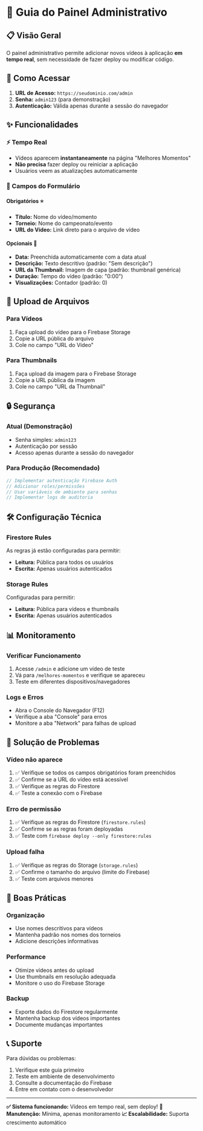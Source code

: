 # 🔧 Guia do Painel Administrativo

## 📋 Visão Geral

O painel administrativo permite adicionar novos vídeos à aplicação **em tempo real**, sem necessidade de fazer deploy ou modificar código.

## 🚀 Como Acessar

1. **URL de Acesso:** `https://seudominio.com/admin`
2. **Senha:** `admin123` (para demonstração)
3. **Autenticação:** Válida apenas durante a sessão do navegador

## ✨ Funcionalidades

### ⚡ Tempo Real
- Vídeos aparecem **instantaneamente** na página "Melhores Momentos"
- **Não precisa** fazer deploy ou reiniciar a aplicação
- Usuários veem as atualizações automaticamente

### 📝 Campos do Formulário

#### Obrigatórios ⭐
- **Título:** Nome do vídeo/momento
- **Torneio:** Nome do campeonato/evento
- **URL do Vídeo:** Link direto para o arquivo de vídeo

#### Opcionais 🔧
- **Data:** Preenchida automaticamente com a data atual
- **Descrição:** Texto descritivo (padrão: "Sem descrição")
- **URL da Thumbnail:** Imagem de capa (padrão: thumbnail genérica)
- **Duração:** Tempo do vídeo (padrão: "0:00")
- **Visualizações:** Contador (padrão: 0)

## 📁 Upload de Arquivos

### Para Vídeos
1. Faça upload do vídeo para o Firebase Storage
2. Copie a URL pública do arquivo
3. Cole no campo "URL do Vídeo"

### Para Thumbnails
1. Faça upload da imagem para o Firebase Storage
2. Copie a URL pública da imagem
3. Cole no campo "URL da Thumbnail"

## 🔒 Segurança

### Atual (Demonstração)
- Senha simples: `admin123`
- Autenticação por sessão
- Acesso apenas durante a sessão do navegador

### Para Produção (Recomendado)
```javascript
// Implementar autenticação Firebase Auth
// Adicionar roles/permissões
// Usar variáveis de ambiente para senhas
// Implementar logs de auditoria
```

## 🛠️ Configuração Técnica

### Firestore Rules
As regras já estão configuradas para permitir:
- **Leitura:** Pública para todos os usuários
- **Escrita:** Apenas usuários autenticados

### Storage Rules
Configuradas para permitir:
- **Leitura:** Pública para vídeos e thumbnails
- **Escrita:** Apenas usuários autenticados

## 📊 Monitoramento

### Verificar Funcionamento
1. Acesse `/admin` e adicione um vídeo de teste
2. Vá para `/melhores-momentos` e verifique se apareceu
3. Teste em diferentes dispositivos/navegadores

### Logs e Erros
- Abra o Console do Navegador (F12)
- Verifique a aba "Console" para erros
- Monitore a aba "Network" para falhas de upload

## 🚨 Solução de Problemas

### Vídeo não aparece
1. ✅ Verifique se todos os campos obrigatórios foram preenchidos
2. ✅ Confirme se a URL do vídeo está acessível
3. ✅ Verifique as regras do Firestore
4. ✅ Teste a conexão com o Firebase

### Erro de permissão
1. ✅ Verifique as regras do Firestore (`firestore.rules`)
2. ✅ Confirme se as regras foram deployadas
3. ✅ Teste com `firebase deploy --only firestore:rules`

### Upload falha
1. ✅ Verifique as regras do Storage (`storage.rules`)
2. ✅ Confirme o tamanho do arquivo (limite do Firebase)
3. ✅ Teste com arquivos menores

## 🎯 Boas Práticas

### Organização
- Use nomes descritivos para vídeos
- Mantenha padrão nos nomes dos torneios
- Adicione descrições informativas

### Performance
- Otimize vídeos antes do upload
- Use thumbnails em resolução adequada
- Monitore o uso do Firebase Storage

### Backup
- Exporte dados do Firestore regularmente
- Mantenha backup dos vídeos importantes
- Documente mudanças importantes

## 📞 Suporte

Para dúvidas ou problemas:
1. Verifique este guia primeiro
2. Teste em ambiente de desenvolvimento
3. Consulte a documentação do Firebase
4. Entre em contato com o desenvolvedor

---

**✅ Sistema funcionando:** Vídeos em tempo real, sem deploy!
**🔧 Manutenção:** Mínima, apenas monitoramento
**📈 Escalabilidade:** Suporta crescimento automático